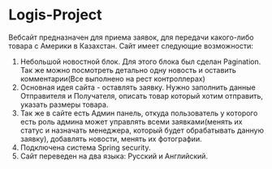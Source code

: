 # Logis-Project
Вебсайт предназначен для приема заявок, для передачи какого-либо товара с Америки в Казахстан. 
Сайт имеет следующие возможности:
1. Небольшой новостной блок. Для этого блока был сделан Pagination. Так же можно посмотреть детально одну новость и оставить комментарии(Все выполнено на рест контроллерах)
2. Основная идея сайта - оставлять заявку. Нужно заполнить данные Отправителя и Получателя, описать товар который хотим отправить, указать размеры товара.
3. Так же в сайте есть Админ панель, откуда пользователь у которого есть роль админа может управлять всеми заявками(менять их статус и назначать менеджера, который будет обрабатывать данную заявку), добавлять новости, менять их фотографии.
4. Подключена система Spring security.
5. Сайт переведен на два языка: Русский и Английский.
